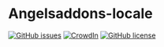 # Angelsaddons-locale
[![GitHub issues](https://img.shields.io/github/issues/GimoXagros/Angelsaddons-locale.svg)](https://github.com/GimoXagros/Angelsaddons-locale/issues) [![CrowdIn](https://img.shields.io/badge/localized-Progressing-green.svg)](https://crowdin.com/project/angelsaddons-newlocales) [![GitHub license](https://img.shields.io/github/license/GimoXagros/Angelsaddons-locale.svg)](https://github.com/GimoXagros/Angelsaddons-locale/blob/master/LICENSE)
